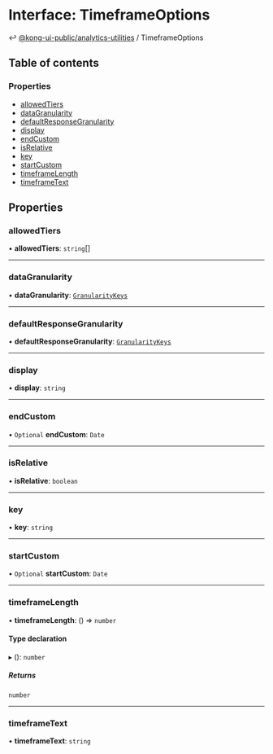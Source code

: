 # Interface: TimeframeOptions

↩ [@kong-ui-public/analytics-utilities](../types.md) / TimeframeOptions

## Table of contents

### Properties

- [allowedTiers](TimeframeOptions.md#allowedtiers)
- [dataGranularity](TimeframeOptions.md#datagranularity)
- [defaultResponseGranularity](TimeframeOptions.md#defaultresponsegranularity)
- [display](TimeframeOptions.md#display)
- [endCustom](TimeframeOptions.md#endcustom)
- [isRelative](TimeframeOptions.md#isrelative)
- [key](TimeframeOptions.md#key)
- [startCustom](TimeframeOptions.md#startcustom)
- [timeframeLength](TimeframeOptions.md#timeframelength)
- [timeframeText](TimeframeOptions.md#timeframetext)

## Properties

### allowedTiers

• **allowedTiers**: `string`[]

___

### dataGranularity

• **dataGranularity**: [`GranularityKeys`](../enums/GranularityKeys.md)

___

### defaultResponseGranularity

• **defaultResponseGranularity**: [`GranularityKeys`](../enums/GranularityKeys.md)

___

### display

• **display**: `string`

___

### endCustom

• `Optional` **endCustom**: `Date`

___

### isRelative

• **isRelative**: `boolean`

___

### key

• **key**: `string`

___

### startCustom

• `Optional` **startCustom**: `Date`

___

### timeframeLength

• **timeframeLength**: () => `number`

#### Type declaration

▸ (): `number`

##### Returns

`number`

___

### timeframeText

• **timeframeText**: `string`
